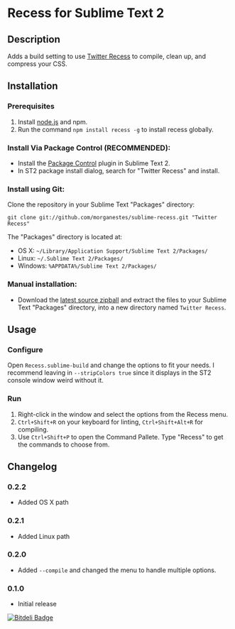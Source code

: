 # Recess for Sublime Text 2

## Description
Adds a build setting to use [Twitter Recess](https://github.com/twitter/recess "Twitter Recess") to compile, clean up, and compress your CSS.

## Installation
### Prerequisites
1. Install [node.js](http://www.nodejs.org) and npm.
2. Run the command `npm install recess -g` to install recess globally.

### Install Via Package Control (RECOMMENDED):
- Install the [Package Control](http://wbond.net/sublime_packages/package_control) plugin in Sublime Text 2.
- In ST2 package install dialog, search for "Twitter Recess" and install.

### Install using Git:
Clone the repository in your Sublime Text "Packages" directory:

    git clone git://github.com/morganestes/sublime-recess.git "Twitter Recess"

The "Packages" directory is located at:

* OS X: `~/Library/Application Support/Sublime Text 2/Packages/`
* Linux: `~/.Sublime Text 2/Packages/`
* Windows: `%APPDATA%/Sublime Text 2/Packages/`
    
### Manual installation:
* Download the [latest source zipball](https://github.com/morganestes/sublime-recess/zipball/master) and extract the files to your Sublime Text "Packages" directory, into a new directory named `Twitter Recess`.



## Usage
### Configure 
Open `Recess.sublime-build` and change the options to fit your needs. I recommend leaving in `--stripColors true` since it displays in the ST2 console window weird without it.

### Run

1. Right-click in the window and select the options from the Recess menu.
2. `Ctrl+Shift+R` on your keyboard for linting, `Ctrl+Shift+Alt+R` for compiling.
3. Use `Ctrl+Shift+P` to open the Command Pallete. Type "Recess" to get the commands to choose from.

## Changelog

### 0.2.2
- Added OS X path

### 0.2.1
- Added Linux path

### 0.2.0
- Added `--compile` and changed the menu to handle multiple options.

### 0.1.0
- Initial release

[![Bitdeli Badge](https://d2weczhvl823v0.cloudfront.net/morganestes/sublime-recess/trend.png)](https://bitdeli.com/free "Bitdeli Badge")

